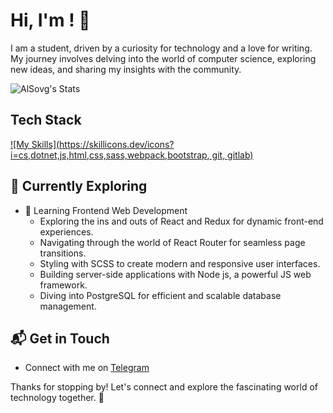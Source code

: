 # Hi, I'm <Alexander>! 👋

I am a student, driven by a curiosity for technology and a love for writing. My journey involves delving into the world of computer science, exploring new ideas, and sharing my insights with the community.

![AlSovg's Stats](https://github-readme-stats.vercel.app/api?username=AlSovg&theme=vue-dark&show_icons=true&hide_border=true&count_private=true)



## Tech Stack
[![My Skills](https://skillicons.dev/icons?i=cs,dotnet,js,html,css,sass,webpack,bootstrap, git, gitlab)](https://skillicons.dev)

## 🌱 Currently Exploring

- 🚀 Learning Frontend Web Development
  - Exploring the ins and outs of React and Redux for dynamic front-end experiences.
  - Navigating through the world of React Router for seamless page transitions.
  - Styling with SCSS to create modern and responsive user interfaces.
  - Building server-side applications with Node js, a powerful JS web framework.
  - Diving into PostgreSQL for efficient and scalable database management.


## 📬 Get in Touch

- Connect with me on [Telegram](https://t.me/Alexis345)

Thanks for stopping by! Let's connect and explore the fascinating world of technology together. 🚀



<!--

Here are some ideas to get you started:

- 🔭 I’m currently working on ...
- 🌱 I’m currently learning ...
- 👯 I’m looking to collaborate on ...
- 🤔 I’m looking for help with ...
- 💬 Ask me about ...
- 📫 How to reach me: ...
- 😄 Pronouns: ...
- ⚡ Fun fact: ...
-->
